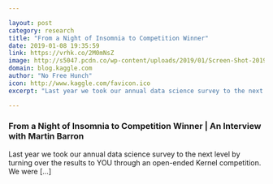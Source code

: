 ```yaml
---

layout: post
category: research
title: "From a Night of Insomnia to Competition Winner"
date: 2019-01-08 19:35:59
link: https://vrhk.co/2M0mNsZ
image: http://s5047.pcdn.co/wp-content/uploads/2019/01/Screen-Shot-2019-01-08-at-11.03.57-AM.png
domain: blog.kaggle.com
author: "No Free Hunch"
icon: http://www.kaggle.com/favicon.ico
excerpt: "Last year we took our annual data science survey to the next level by turning over the results to YOU through an open-ended Kernel competition. We were [...]"

---
```


### From a Night of Insomnia to Competition Winner | An Interview with Martin Barron

Last year we took our annual data science survey to the next level by turning over the results to YOU through an open-ended Kernel competition. We were [...]